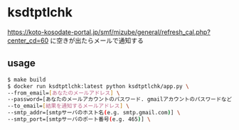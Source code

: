 # ksdtptlchk

https://koto-kosodate-portal.jp/smf/mizube/general/refresh_cal.php?center_cd=60
に空きが出たらメールで通知する

## usage
```bash
$ make build
$ docker run ksdtptlchk:latest python ksdtptlchk/app.py \
--from_email=[あなたのメールアドレス] \
--password=[あなたのメールアカウントのパスワード. gmailアカウントのパスワードなど。gmailで２段階認証などを設定している場合はApplication Specific Passwordが必要なことに注意)] \
--to_email=[結果を通知するメールアドレス] \
--smtp_addr=[smtpサーバのホスト名(e.g. smtp.gmail.com)] \
--smtp_port=[smtpサーバのポート番号(e.g. 465)] \
```